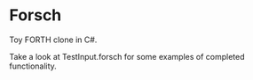 # Forsch
Toy FORTH clone in C#.

Take a look at TestInput.forsch for some examples of completed functionality.

